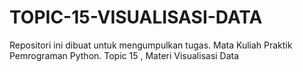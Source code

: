 # TOPIC-15-VISUALISASI-DATA
Repositori ini dibuat untuk mengumpulkan tugas. Mata Kuliah Praktik Pemrograman Python. Topic 15 , Materi Visualisasi Data

